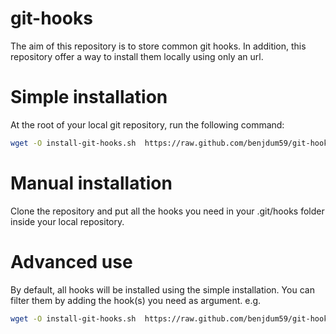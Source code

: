 # git-hooks

The aim of this repository is to store common git hooks. In addition, this repository offer a way to install them locally using only an url.

# Simple installation
At the root of your local git repository, run the following command:
```bash
wget -O install-git-hooks.sh  https://raw.github.com/benjdum59/git-hooks/master/install.sh ; bash install-git-hooks.sh
```

# Manual installation
Clone the repository and put all the hooks you need in your .git/hooks folder inside your local repository.

# Advanced use
By default, all hooks will be installed using the simple installation. You can filter them by adding the hook(s) you need as argument.
e.g.

```bash
wget -O install-git-hooks.sh  https://raw.github.com/benjdum59/git-hooks/master/install.sh ; bash install-git-hooks.sh commit-msg
```
